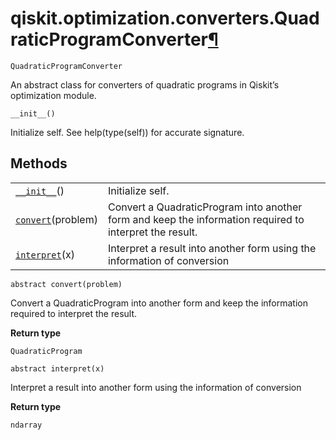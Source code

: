 # qiskit.optimization.converters.QuadraticProgramConverter[¶](#qiskit-optimization-converters-quadraticprogramconverter "Permalink to this headline")

<span id="undefined" />

`QuadraticProgramConverter`

An abstract class for converters of quadratic programs in Qiskit’s optimization module.

<span id="undefined" />

`__init__()`

Initialize self. See help(type(self)) for accurate signature.

## Methods

|                                                                                                                                                            |                                                                                                         |
| ---------------------------------------------------------------------------------------------------------------------------------------------------------- | ------------------------------------------------------------------------------------------------------- |
| [`__init__`](#qiskit.optimization.converters.QuadraticProgramConverter.__init__ "qiskit.optimization.converters.QuadraticProgramConverter.__init__")()     | Initialize self.                                                                                        |
| [`convert`](#qiskit.optimization.converters.QuadraticProgramConverter.convert "qiskit.optimization.converters.QuadraticProgramConverter.convert")(problem) | Convert a QuadraticProgram into another form and keep the information required to interpret the result. |
| [`interpret`](#qiskit.optimization.converters.QuadraticProgramConverter.interpret "qiskit.optimization.converters.QuadraticProgramConverter.interpret")(x) | Interpret a result into another form using the information of conversion                                |

<span id="undefined" />

`abstract convert(problem)`

Convert a QuadraticProgram into another form and keep the information required to interpret the result.

**Return type**

`QuadraticProgram`

<span id="undefined" />

`abstract interpret(x)`

Interpret a result into another form using the information of conversion

**Return type**

`ndarray`
